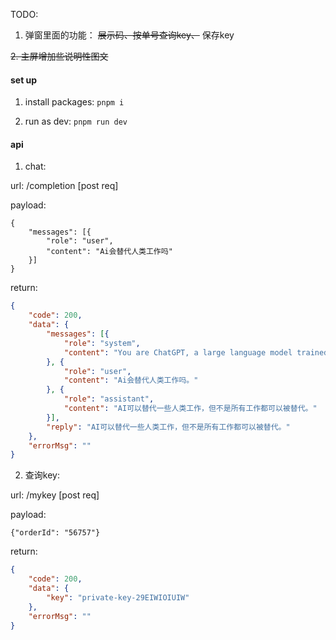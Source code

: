 TODO:

1. 弹窗里面的功能：
    ~~展示码、按单号查询key、~~
    保存key

~~2. 主屏增加些说明性图文~~


#### set up

1. install packages: `pnpm i`

2. run as dev: `pnpm run dev`


#### api

1. chat:

url: /completion   [post req]

payload:

```
{
    "messages": [{
        "role": "user",
        "content": "Ai会替代人类工作吗"
    }]
}
```

return:

```json
{
    "code": 200,
    "data": {
        "messages": [{
            "role": "system",
            "content": "You are ChatGPT, a large language model trained by OpenAI. Answer as concisely as possible."
        }, {
            "role": "user",
            "content": "Ai会替代人类工作吗。"
        }, {
            "role": "assistant",
            "content": "AI可以替代一些人类工作，但不是所有工作都可以被替代。"
        }],
        "reply": "AI可以替代一些人类工作，但不是所有工作都可以被替代。"
    },
    "errorMsg": ""
}
```

2. 查询key:

url: /mykey  [post req]

payload:

```
{"orderId": "56757"}
```

return:

```json
{
    "code": 200,
    "data": {
        "key": "private-key-29EIWIOIUIW"
    },
    "errorMsg": ""
}
```
